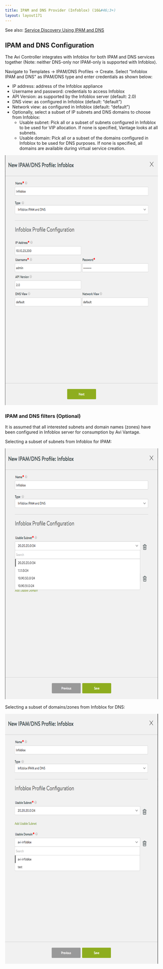 ```yaml
---
title: IPAM and DNS Provider (Infoblox) (16&#46;3+)
layout: layout171
---
```

See also: <a href="{% vpath %}/service-discovery-using-ipam-and-dns-16-3/">Service Discovery Using IPAM and DNS</a>

## IPAM and DNS Configuration

The Avi Controller integrates with Infoblox for both IPAM and DNS services together (Note: neither DNS-only nor IPAM-only is supported with Infoblox).

Navigate to Templates -> IPAM/DNS Profiles -> Create. Select "Infoblox IPAM and DNS" as IPAM/DNS type and enter credentials as shown below:

* IP address: address of the Infoblox appliance
* Username and password: credentials to access Infoblox
* API Version: as supported by the Infoblox server (default: 2.0)
* DNS view: as configured in Infoblox (default: “default”)
* Network view: as configured in Infoblox (default: “default”)
* Optionally, select a subset of IP subnets and DNS domains to choose from Infoblox:  
    * Usable subnet: Pick all or a subset of subnets configured in Infoblox to be used for VIP allocation. If none is specified, Vantage looks at all subnets.
    * Usable domain: Pick all or a subset of the domains configured in Infoblox to be used for DNS purposes. If none is specified, all domains are available during virtual service creation. 

<a href="img/infoblox-profile.png"><img class=" wp-image-16429 aligncenter" src="img/infoblox-profile.png" alt="infoblox-profile" width="663" height="820"></a>

### IPAM and DNS filters (Optional)

It is assumed that all interested subnets and domain names (zones) have been configured in Infoblox server for consumption by Avi Vantage.

Selecting a subset of subnets from Infoblox for IPAM:

<a href="img/infoblox-profile-s.png"><img class=" wp-image-16431 aligncenter" src="img/infoblox-profile-s.png" alt="infoblox-profile-s" width="665" height="823"></a>

Selecting a subset of domains/zones from Infoblox for DNS:

<a href="img/infoblox-profile-d.png"><img class="wp-image-16433 aligncenter" src="img/infoblox-profile-d.png" alt="infoblox-profile-d" width="664" height="820"></a>

 

